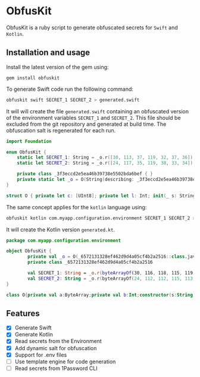 # ObfusKit

ObfusKit is a ruby script to generate obfuscated secrets for `Swift` and `Kotlin`.

## Installation and usage

Install the latest version of the gem using:

```
gem install obfuskit
```

To generate Swift code run the following command:

```sh
obfuskit swift SECRET_1 SECRET_2 > generated.swift
```

It will will create the file `generated.swift` containing an obfuscated version of the environment variables `SECRET_1` and `SECRET_2`. 
This file should be excluded from the git repository and generated at build time. 
The obfuscation salt is regenerated for each run.

```swift
import Foundation

enum ObfusKit {
	static let SECRET_1: String = _o.r([30, 113, 37, 119, 32, 37, 36])
	static let SECRET_2: String = _o.r([24, 117, 35, 119, 38, 33, 34])

	private class _3f3eccd2e5ea46b39738e5502bda6bef { }
	private static let _o = O(String(describing: _3f3eccd2e5ea46b39738e5502bda6bef.self))
}

struct O { private let c: [UInt8]; private let l: Int; init(_ s: String) { self.init([UInt8](s.utf8)) }; init(_ c: [UInt8]) { self.c = c; l = c.count }; @inline(__always) func o(_ v: String) -> [UInt8] { [UInt8](v.utf8).enumerated().map { $0.element ^ c[$0.offset % l] } }; @inline(__always) func r(_ value: [UInt8]) -> String { String(bytes: value.enumerated().map { $0.element ^ c[$0.offset % l] }, encoding: .utf8) ?? "" } }
```

The same concept applies for the `kotlin` language using:

```sh
obfuskit kotlin com.myapp.configuration.environment SECRET_1 SECRET_2 > generated.kt
```
It will create the Kotlin version `generated.kt`.

```kotlin
package com.myapp.configuration.environment

object ObfusKit {
        private val _o = O(_6572131328ef462d9d4a05cf4b2a2516::class.java.simpleName)
        private class _6572131328ef462d9d4a05cf4b2a2516

        val SECRET_1: String = _o.r(byteArrayOf(30, 116, 118, 115, 119, 119, 116))
        val SECRET_2: String = _o.r(byteArrayOf(24, 112, 112, 115, 113, 115, 114))
}

class O{private val a:ByteArray;private val b:Int;constructor(s:String){a=s.toByteArray(Charsets.UTF_8);b=a.size};fun o(v:String):ByteArray{val d=v.toByteArray(Charsets.UTF_8);return ByteArray(d.size){i->(d[i].toInt() xor a[i%b].toInt()).toByte()}};fun r(value:ByteArray):String{return String(ByteArray(value.size){i->(value[i].toInt() xor a[i%b].toInt()).toByte()},Charsets.UTF_8)}}

```

## Features
- [x] Generate Swift
- [x] Generate Kotlin
- [x] Read secrets from the Environment 
- [x] Add dynamic salt for obfuscation
- [x] Support for .env files
- [ ] Use template engine for code generation
- [ ] Read secrets from 1Password CLI